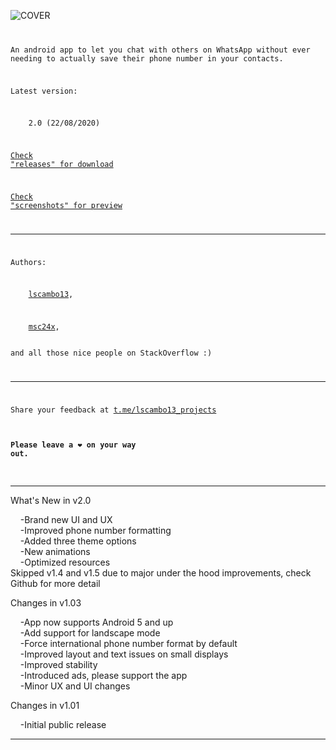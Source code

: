 ![COVER](https://github.com/lscambo13/ContactlessForWhatsApp/raw/master/screenshots/banner-xda.png)
<code>

An android app to let you chat with others on WhatsApp without ever needing to actually save their phone number in your contacts.

Latest version:<br>

&nbsp;&nbsp;&nbsp;&nbsp;2.0 (22/08/2020)

[Check "releases" for download](https://github.com/lscambo13/ContactlessForWhatsApp/releases)

[Check "screenshots" for preview](https://github.com/lscambo13/ContactlessForWhatsApp/tree/master/screenshots)


---------------------------------------------------------------

Authors:<br>

&nbsp;&nbsp;&nbsp;&nbsp;[lscambo13](https://github.com/lscambo13),<br>

&nbsp;&nbsp;&nbsp;&nbsp;[msc24x](https://github.com/msc24x),<br>  
and all those nice people on StackOverflow :)

---------------------------------------------------------------

Share your feedback at [t.me/lscambo13_projects](https://t.me/lscambo13_projects)

#### Please leave a ❤ on your way out. ##
</code>

---------------------------------------------------------------

What's New in v2.0<br>

&nbsp;&nbsp;&nbsp;&nbsp;-Brand new UI and UX<br>
&nbsp;&nbsp;&nbsp;&nbsp;-Improved phone number formatting<br>
&nbsp;&nbsp;&nbsp;&nbsp;-Added three theme options<br>
&nbsp;&nbsp;&nbsp;&nbsp;-New animations<br>
&nbsp;&nbsp;&nbsp;&nbsp;-Optimized resources<br>
Skipped v1.4 and v1.5 due to major under the hood improvements, check Github for more detail<br>


Changes in v1.03<br>

&nbsp;&nbsp;&nbsp;&nbsp;-App now supports Android 5 and up<br>
&nbsp;&nbsp;&nbsp;&nbsp;-Add support for landscape mode<br>
&nbsp;&nbsp;&nbsp;&nbsp;-Force international phone number format by default<br>
&nbsp;&nbsp;&nbsp;&nbsp;-Improved layout and text issues on small displays<br>
&nbsp;&nbsp;&nbsp;&nbsp;-Improved stability<br>
&nbsp;&nbsp;&nbsp;&nbsp;-Introduced ads, please support the app<br>
&nbsp;&nbsp;&nbsp;&nbsp;-Minor UX and UI changes<br>


Changes in v1.01<br>

&nbsp;&nbsp;&nbsp;&nbsp;-Initial public release

---------------------------------------------------------------

